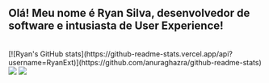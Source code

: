 ## Olá! Meu nome é Ryan Silva, desenvolvedor de software e intusiasta de User Experience!

<div style="display: inline_block"><br>
[![Ryan's GitHub stats](https://github-readme-stats.vercel.app/api?username=RyanExt)](https://github.com/anuraghazra/github-readme-stats)
  
</div>
  
 
<div> 
  <a href = "mailto:ryanchuello@gmail.com"><img src="https://img.shields.io/badge/-Gmail-%23333?style=for-the-badge&logo=gmail&logoColor=white" target="_blank"></a>
  <a href="https://www.linkedin.com/in/ryribeirosilva/" target="_blank"><img src="https://img.shields.io/badge/-LinkedIn-%230077B5?style=for-the-badge&logo=linkedin&logoColor=white" target="_blank"></a> 
  
</div>

